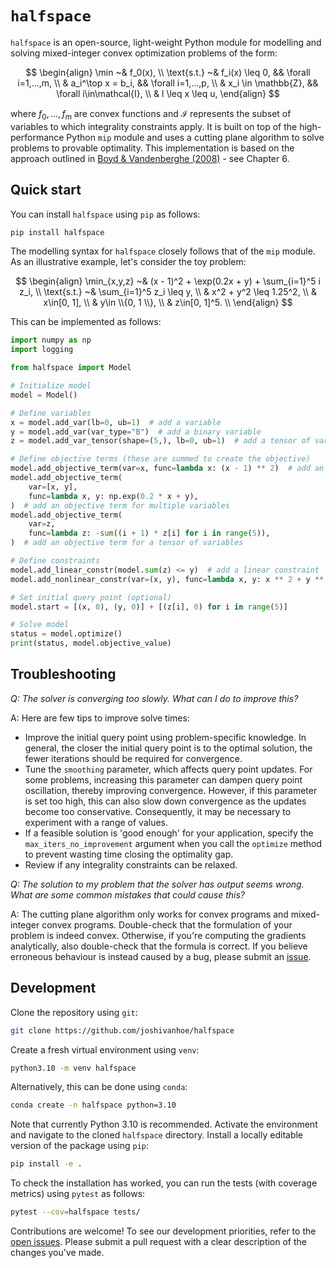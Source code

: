 # `halfspace`

`halfspace` is an open-source, light-weight Python module for modelling and solving mixed-integer convex optimization problems of the form:

$$
\begin{align}
\min ~& f_0(x), \\
\text{s.t.} ~& f_i(x) \leq 0, && \forall i=1,...,m, \\
& a_i^\top x = b_i,  && \forall i=1,...,p, \\
& x_i \in \mathbb{Z}, && \forall i\in\mathcal{I}, \\
& l \leq x \leq u,
\end{align}
$$

where $f_0,...,f_m$ are convex functions and $\mathcal{I}$ represents the subset of variables to which integrality constraints apply.
It is built on top of the high-performance Python `mip` module and uses a cutting plane algorithm to solve problems to provable optimality.
This implementation is based on the approach outlined in [Boyd & Vandenberghe (2008)](https://see.stanford.edu/materials/lsocoee364b/05-localization_methods_notes.pdf) - see Chapter 6.


## Quick start

You can install `halfspace` using `pip` as follows:

```bash
pip install halfspace
```

The modelling syntax for `halfspace` closely follows that of the `mip` module. As an illustrative example, let's consider the toy problem:

$$
\begin{align}
\min_{x,y,z} ~& (x - 1)^2 + \exp(0.2x + y) + \sum_{i=1}^5 i z_i, \\
\text{s.t.}  ~& \sum_{i=1}^5 z_i \leq y, \\
& x^2 + y^2 \leq 1.25^2, \\
& x\in[0, 1], \\
& y\in \\{0, 1 \\}, \\
& z\in[0, 1]^5. \\
\end{align}
$$

This can be implemented as follows:

```python
import numpy as np
import logging

from halfspace import Model

# Initialize model
model = Model()

# Define variables
x = model.add_var(lb=0, ub=1)  # add a variable
y = model.add_var(var_type="B")  # add a binary variable
z = model.add_var_tensor(shape=(5,), lb=0, ub=1)  # add a tensor of variables

# Define objective terms (these are summed to create the objective)
model.add_objective_term(var=x, func=lambda x: (x - 1) ** 2)  # add an objective term for one variable
model.add_objective_term(
    var=[x, y],
    func=lambda x, y: np.exp(0.2 * x + y),
)  # add an objective term for multiple variables
model.add_objective_term(
    var=z,
    func=lambda z: -sum((i + 1) * z[i] for i in range(5)),
)  # add an objective term for a tensor of variables

# Define constraints
model.add_linear_constr(model.sum(z) <= y)  # add a linear constraint
model.add_nonlinear_constr(var=(x, y), func=lambda x, y: x ** 2 + y ** 2 - 1.25 ** 2)  # add a nonlinear constraint

# Set initial query point (optional)
model.start = [(x, 0), (y, 0)] + [(z[i], 0) for i in range(5)]

# Solve model
status = model.optimize()
print(status, model.objective_value)
```

## Troubleshooting

*Q: The solver is converging too slowly. What can I do to improve this?*

A: Here are few tips to improve solve times: 
- Improve the initial query point using problem-specific knowledge. In general, the closer the initial query point is to the optimal solution, the fewer iterations should be required for convergence. 
- Tune the `smoothing` parameter, which affects query point updates. For some problems, increasing this parameter can dampen query point oscillation, thereby improving convergence. However, if this parameter is set too high, this can also slow down convergence as the updates become too conservative. Consequently, it may be necessary to experiment with a range of values.
- If a feasible solution is 'good enough' for your application, specify the `max_iters_no_improvement` argument when you call the `optimize` method to prevent wasting time closing the optimality gap.
- Review if any integrality constraints can be relaxed.


*Q: The solution to my problem that the solver has output seems wrong. What are some common mistakes that could cause this?*

A: The cutting plane algorithm only works for convex programs and mixed-integer convex programs. Double-check that the formulation of your problem is indeed convex.
Otherwise, if you're computing the gradients analytically, also double-check that the formula is correct. If you believe erroneous behaviour is instead caused by a bug, please submit an [issue](https://github.com/joshivanhoe/halfspace/issues/new).


## Development


Clone the repository using `git`:

```bash
git clone https://github.com/joshivanhoe/halfspace

````

Create a fresh virtual environment using `venv`:

```bash
python3.10 -m venv halfspace
```

Alternatively, this can be done using `conda`:

```bash
conda create -n halfspace python=3.10
```

Note that currently Python 3.10 is recommended.
Activate the environment and navigate to the cloned `halfspace` directory. Install a locally editable version of the package using `pip`:

```bash
pip install -e .
```

To check the installation has worked, you can run the tests (with coverage metrics) using `pytest` as follows:

```bash
pytest --cov=halfspace tests/
```

Contributions are welcome! To see our development priorities, refer to the [open issues](https://github.com/joshivanhoe/halfspace/issues). 
Please submit a pull request with a clear description of the changes you've made.


###
